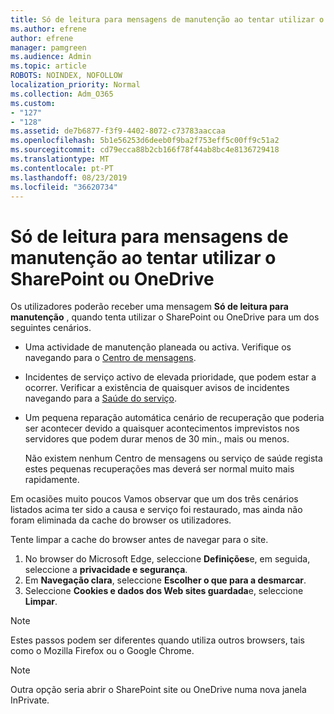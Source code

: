 ```yaml
---
title: Só de leitura para mensagens de manutenção ao tentar utilizar o SharePoint ou OneDrive
ms.author: efrene
author: efrene
manager: pamgreen
ms.audience: Admin
ms.topic: article
ROBOTS: NOINDEX, NOFOLLOW
localization_priority: Normal
ms.collection: Adm_O365
ms.custom:
- "127"
- "128"
ms.assetid: de7b6877-f3f9-4402-8072-c73783aaccaa
ms.openlocfilehash: 5b1e56253d6deeb0f9ba2f753eff5c00ff9c51a2
ms.sourcegitcommit: cd79ecca88b2cb166f78f44ab8bc4e8136729418
ms.translationtype: MT
ms.contentlocale: pt-PT
ms.lasthandoff: 08/23/2019
ms.locfileid: "36620734"
---
```

# <a name="read-only-for-maintenance-message-when-attempting-to-use-sharepoint-or-onedrive"></a>Só de leitura para mensagens de manutenção ao tentar utilizar o SharePoint ou OneDrive

Os utilizadores poderão receber uma mensagem **Só de leitura para manutenção** , quando tenta utilizar o SharePoint ou OneDrive para um dos seguintes cenários. 

-   Uma actividade de manutenção planeada ou activa.  Verifique os navegando para o [Centro de mensagens](https://portal.office.com/adminportal/home#/messagecenter).
-   Incidentes de serviço activo de elevada prioridade, que podem estar a ocorrer. Verificar a existência de quaisquer avisos de incidentes navegando para a [Saúde do serviço](https://portal.office.com/adminportal/home#/servicehealth).
-   Um pequena reparação automática cenário de recuperação que poderia ser acontecer devido a quaisquer acontecimentos imprevistos nos servidores que podem durar menos de 30 min., mais ou menos. 
    
    Não existem nenhum Centro de mensagens ou serviço de saúde regista estes pequenas recuperações mas deverá ser normal muito mais rapidamente.

Em ocasiões muito poucos Vamos observar que um dos três cenários listados acima ter sido a causa e serviço foi restaurado, mas ainda não foram eliminada da cache do browser os utilizadores.

Tente limpar a cache do browser antes de navegar para o site.

1. No browser do Microsoft Edge, seleccione **Definições**e, em seguida, seleccione a **privacidade e segurança**.
2. Em **Navegação clara**, seleccione **Escolher o que para a desmarcar**.
3. Seleccione **Cookies e dados dos Web sites guardada**e, seleccione **Limpar**.

>[!Note] 
> Estes passos podem ser diferentes quando utiliza outros browsers, tais como o Mozilla Firefox ou o Google Chrome.

>[!Note] 
> Outra opção seria abrir o SharePoint site ou OneDrive numa nova janela InPrivate.